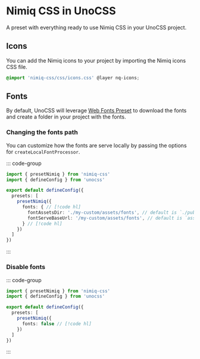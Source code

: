 # Nimiq CSS in UnoCSS

A preset with everything ready to use Nimiq CSS in your UnoCSS project.

## Icons

You can add the Nimiq icons to your project by importing the Nimiq icons CSS file.

```css
@import 'nimiq-css/css/icons.css' @layer nq-icons;
```

## Fonts

By default, UnoCSS will leverage [Web Fonts Preset](https://unocss.dev/presets/web-fonts) to download the fonts and create a folder in your project with the fonts.

### Changing the fonts path

You can customize how the fonts are serve locally by passing the options for `createLocalFontProcessor`.

::: code-group

```ts [unocss.config.ts]
import { presetNimiq } from 'nimiq-css'
import { defineConfig } from 'unocss'

export default defineConfig({
  presets: [
    presetNimiq({
      fonts: { // [!code hl]
        fontAssetsDir: './my-custom/assets/fonts', // default is `./public/fonts` // [!code hl]
        fontServeBaseUrl: '/my-custom/assets/fonts', // default is `assets/fonts` // [!code hl]
      } // [!code hl]
    })
  ]
})
```

:::

### Disable fonts

::: code-group

```ts [unocss.config.ts]
import { presetNimiq } from 'nimiq-css'
import { defineConfig } from 'unocss'

export default defineConfig({
  presets: [
    presetNimiq({
      fonts: false // [!code hl]
    })
  ]
})
```

:::
